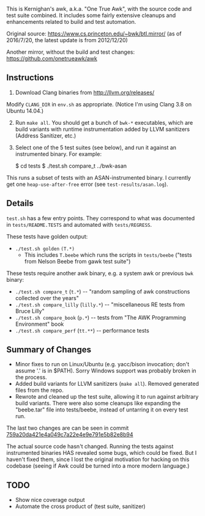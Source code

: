 This is Kernighan's awk, a.k.a. "One True Awk", with the source code and test
suite combined.  It includes some fairly extensive cleanups and enhancements
related to build and test automation.

Original source: https://www.cs.princeton.edu/~bwk/btl.mirror/ (as of
2016/7/20, the latest update is from 2012/12/20)

Another mirror, without the build and test changes:
https://github.com/onetrueawk/awk

Instructions
------------

1) Download Clang binaries from http://llvm.org/releases/

Modify `CLANG_DIR` in `env.sh` as appropriate.  (Notice I'm using Clang 3.8 on
Ubuntu 14.04.)

2) Run `make all`.  You should get a bunch of `bwk-*` executables, which are
build variants with runtime instrumentation added by LLVM sanitizers (Address
Sanitizer, etc.)

3) Select one of the 5 test suites (see below), and run it against an
instrumented binary.  For example:

    $ cd tests
    $ ./test.sh compare_t ../bwk-asan

This runs a subset of tests with an ASAN-instrumented binary.  I currently get
one `heap-use-after-free` error (see `test-results/asan.log`).

Details
-------

`test.sh` has a few entry points.  They correspond to what was documented in
`tests/README.TESTS` and automated with `tests/REGRESS`.

These tests have golden output:

- `./test.sh golden` `(T.*)`
  - This includes `T.beebe` which runs the scripts in `tests/beebe` ("tests from
    Nelson Beebe from gawk test suite")

These tests require another awk binary, e.g. a system awk or previous `bwk`
binary:

- `./test.sh compare_t` (`t.*`) -- "random sampling of awk constructions
  collected over the years"
- `./test.sh compare_lilly` (`lilly.*`) -- "miscellaneous RE tests from Bruce
  Lilly"
- `./test.sh compare_book` (`p.*`) -- tests from "The AWK Programming
  Environment" book
- `./test.sh compare_perf` (`tt.**`) -- performance tests

Summary of Changes
------------------

- Minor fixes to run on Linux/Ubuntu (e.g. yacc/bison invocation; don't assume '.' is in $PATH).
  Sorry Windows support was probably broken in the process.
- Added build variants for LLVM sanitizers (`make all`).  Removed generated files from the repo.
- Rewrote and cleaned up the test suite, allowing it to run against arbitrary
  build variants.  There were also some cleanups like expanding the "beebe.tar"
  file into tests/beebe, instead of untarring it on every test run.

The last two changes are can be seen in commit
[759a20da421e4a049c7a22e4e9e791e5b82e8b94](https://github.com/andychu/bwk/commit/759a20da421e4a049c7a22e4e9e791e5b82e8b94)

The actual source code hasn't changed.  Running the tests against instrumented
binaries HAS revealed some bugs, which could be fixed.  But I haven't fixed
them, since I lost the original motivation for hacking on this codebase (seeing
if Awk could be turned into a more modern language.)

TODO
----

- Show nice coverage output
- Automate the cross product of (test suite, sanitizer)
